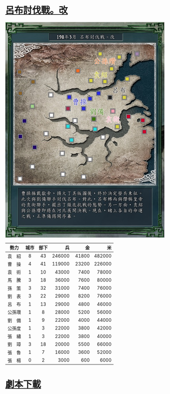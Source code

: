 # [呂布討伐戰。改](Scen008.s11)
![](intro.jpg)

勢力|城市|部下|　 兵 　|　 金 　|　 米 　
:-:|:-:|:-:|-:|-:|-:|
袁　紹|8|43|246000|41800|482000
曹　操|4|41|119000|23200|226000
袁　術|1|10| 43000| 7400| 78000
馬　騰|3|18| 36000| 7600| 80000
孫　策|3|32| 31000| 7400| 76000
劉　表|3|22| 29000| 8200| 76000
呂　布|1|13| 29000| 4800| 46000
公孫瓚|1| 8| 28000| 5200| 56000
劉　備|1| 9| 22000| 4000| 44000
公孫度|1| 3| 22000| 3800| 42000
張　繡|1| 3| 22000| 3800| 40000
劉　璋|3|18| 20000| 5500| 66000
張　魯|1| 7| 16000| 3600| 52000
張　楊|0| 2|  3000|  600|  6000
# [劇本下載](Scen008.s11)
